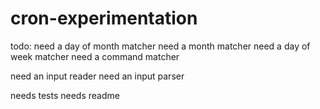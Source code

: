 # cron-experimentation

todo:
need a day of month matcher 
need a month matcher
need a day of week matcher
need a command matcher

need an input reader
need an input parser

needs tests
needs readme